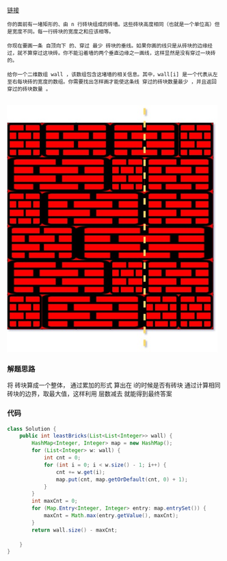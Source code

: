 
[链接](https://leetcode-cn.com/problems/brick-wall/solution/java-fan-xiang-si-wei-li-yong-hashbiao-b-2ivd/)

```
你的面前有一堵矩形的、由 n 行砖块组成的砖墙。这些砖块高度相同（也就是一个单位高）但是宽度不同。每一行砖块的宽度之和应该相等。

你现在要画一条 自顶向下 的、穿过 最少 砖块的垂线。如果你画的线只是从砖块的边缘经过，就不算穿过这块砖。你不能沿着墙的两个垂直边缘之一画线，这样显然是没有穿过一块砖的。

给你一个二维数组 wall ，该数组包含这堵墙的相关信息。其中，wall[i] 是一个代表从左至右每块砖的宽度的数组。你需要找出怎样画才能使这条线 穿过的砖块数量最少 ，并且返回 穿过的砖块数量 。


```
![show](../image/cutwall-grid.jpg)



### 解题思路
将 砖块算成一个整体， 通过累加的形式 算出在 i的时候是否有砖块
通过计算相同砖块的边界，取最大值，这样利用 层数减去 就能得到最终答案

### 代码

```java
class Solution {
    public int leastBricks(List<List<Integer>> wall) {
        HashMap<Integer, Integer> map = new HashMap();
        for (List<Integer> w: wall) {
            int cnt = 0;
            for (int i = 0; i < w.size() - 1; i++) {
                cnt += w.get(i);
                map.put(cnt, map.getOrDefault(cnt, 0) + 1);
            }
        }
        int maxCnt = 0;
        for (Map.Entry<Integer, Integer> entry: map.entrySet()) {
            maxCnt = Math.max(entry.getValue(), maxCnt);
        }
        return wall.size() - maxCnt;

    }
}
```
